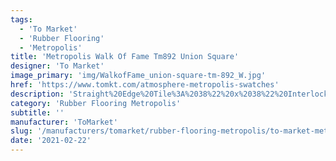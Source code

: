 ```yaml
---
tags:
  - 'To Market'
  - 'Rubber Flooring'
  - 'Metropolis'
title: 'Metropolis Walk Of Fame Tm892 Union Square'
designer: 'To Market'
image_primary: 'img/WalkofFame_union-square-tm-892_W.jpg'
href: 'https://www.tomkt.com/atmosphere-metropolis-swatches'
description: 'Straight%20Edge%20Tile%3A%2038%22%20x%2038%22%20Interlocking%20Tile%3A%2037%22%20x%2037%22'
category: 'Rubber Flooring Metropolis'
subtitle: ''
manufacturer: 'ToMarket'
slug: '/manufacturers/tomarket/rubber-flooring-metropolis/to-market-metropolis-walk-of-fame-tm-892-union-square'
date: '2021-02-22'
---
```

